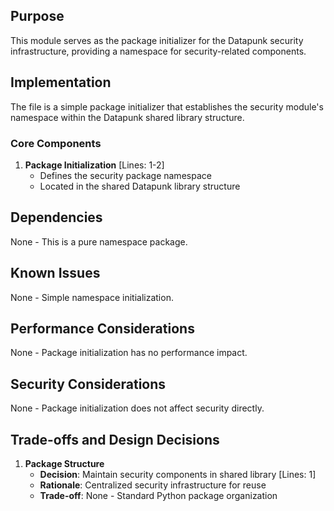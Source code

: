 ## Purpose

This module serves as the package initializer for the Datapunk security infrastructure, providing a namespace for security-related components.

## Implementation

The file is a simple package initializer that establishes the security module's namespace within the Datapunk shared library structure.

### Core Components

1. **Package Initialization** [Lines: 1-2]
   - Defines the security package namespace
   - Located in the shared Datapunk library structure

## Dependencies

None - This is a pure namespace package.

## Known Issues

None - Simple namespace initialization.

## Performance Considerations

None - Package initialization has no performance impact.

## Security Considerations

None - Package initialization does not affect security directly.

## Trade-offs and Design Decisions

1. **Package Structure**
   - **Decision**: Maintain security components in shared library [Lines: 1]
   - **Rationale**: Centralized security infrastructure for reuse
   - **Trade-off**: None - Standard Python package organization
